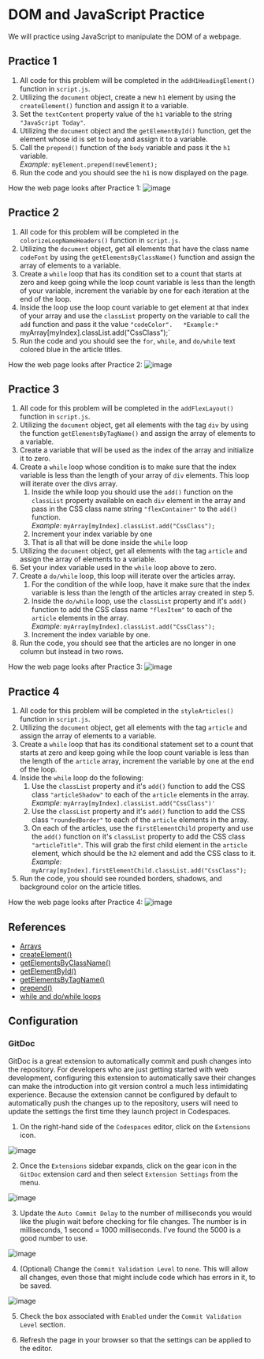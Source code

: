 # DOM and JavaScript Practice
We will practice using JavaScript to manipulate the DOM of a webpage.

## Practice 1
1. All code for this problem will be completed in the `addH1HeadingElement()` function in `script.js`.
2. Utilizing the `document` object, create a new `h1` element by using the `createElement()` function and assign it to a variable.
3. Set the `textContent` property value of the `h1` variable to the string `"JavaScript Today"`.
4. Utilizing the `document` object and the `getElementById()` function, get the element whose id is set to `body` and assign it to a variable.
5. Call the `prepend()` function of the `body` variable and pass it the `h1` variable.  
  *Example:* `myElement.prepend(newElement);`
6. Run the code and you should see the `h1` is now displayed on the page.

How the web page looks after Practice 1:
![image](.assets/image_2.png)

## Practice 2
1. All code for this problem will be completed in the `colorizeLoopNameHeaders()` function in `script.js`.
2. Utilizing the `document` object, get all elements that have the class name `codeFont` by using the `getElementsByClassName()` function and assign the array of elements to a variable.
3. Create a `while` loop that has its condition set to a count that starts at zero and keep going while the loop count variable is less than the length of your variable, increment the variable by one for each iteration at the end of the loop.
4. Inside the loop use the loop count variable to get element at that index of your array and use the `classList` property on the variable to call the `add` function and pass it the value `"codeColor".  
  *Example:* `myArray[myIndex].classList.add("CssClass");`
5. Run the code and you should see the `for`, `while`, and `do/while` text colored blue in the article titles.

How the web page looks after Practice 2:
![image](.assets/image_3.png)

## Practice 3
1. All code for this problem will be completed in the `addFlexLayout()` function in `script.js`.
2. Utilizing the `document` object, get all elements with the tag `div` by using the function `getElementsByTagName()` and assign the array of elements to a variable.
3. Create a variable that will be used as the index of the array and initialize it to zero.
4. Create a `while` loop whose condition is to make sure that the index variable is less than the length of your array of `div` elements.  This loop will iterate over the divs array.
   1. Inside the while loop you should use the `add()` function on the `classList` property available on each `div` element in the array and pass in the CSS class name string `"flexContainer"` to the `add()` function.  
    *Example:* `myArray[myIndex].classList.add("CssClass");`
   2. Increment your index variable by one
   3. That is all that will be done inside the `while` loop
5. Utilizing the `document` object, get all elements with the tag `article` and assign the array of elements to a variable.
6. Set your index variable used in the `while` loop above to zero.
7. Create a `do/while` loop, this loop will iterate over the articles array.
   1. For the condition of the while loop, have it make sure that the index variable is less than the length of the articles array created in step 5.
   2. Inside the `do/while` loop, use the `classList` property and it's `add()` function to add the CSS class name `"flexItem"` to each of the `article` elements in the array.  
    *Example:* `myArray[myIndex].classList.add("CssClass");`
   3. Increment the index variable by one.
8. Run the code, you should see that the articles are no longer in one column but instead in two rows.

How the web page looks after Practice 3:
![image](.assets/image_4.png)

## Practice 4
1. All code for this problem will be completed in the `styleArticles()` function in `script.js`.
2. Utilizing the `document` object, get all elements with the tag `article` and assign the array of elements to a variable.
3. Create a `while` loop that has its conditional statement set to a count that starts at zero and keep going while the loop count variable is less than the length of the `article` array, increment the variable by one at the end of the loop.
4. Inside the `while` loop do the following:
   1. Use the `classList` property and it's `add()` function to add the CSS class `"articleShadow"` to each of the `article` elements in the array. 
    *Example:* `myArray[myIndex].classList.add("CssClass")'`
   2. Use the `classList` property and it's `add()` function to add the CSS class `"roundedBorder"` to each of the `article` elements in the array.
   3. On each of the articles, use the `firstElementChild` property and use the `add()` function on it's `classList` property to add the CSS class `"articleTitle"`.  This will grab the first child element in the `article` element, which should be the `h2` element and add the CSS class to it.
    *Example:*  `myArray[myIndex].firstElementChild.classList.add("CssClass");`
5. Run the code, you should see rounded borders, shadows, and background color on the article titles.
   
How the web page looks after Practice 4:
![image](.assets/image_5.png)

## References
* [Arrays](https://www.w3schools.com/js/js_arrays.asp)
* [createElement()](https://developer.mozilla.org/en-US/docs/Web/API/Document/createElement)
* [getElementsByClassName()](https://www.w3schools.com/jsref/met_document_getelementsbyclassname.asp)
* [getElementById()](https://developer.mozilla.org/en-US/docs/Web/API/Document/getElementById)
* [getElementsByTagName()](https://www.w3schools.com/jsref/met_document_getelementsbytagname.asp)
* [prepend()](https://developer.mozilla.org/en-US/docs/Web/API/Element/prepend)
* [while and do/while loops](https://www.w3schools.com/js/js_loop_while.asp)

## Configuration

### GitDoc

GitDoc is a great extension to automatically commit and push changes into the repository. For developers who are just getting started with web development, configuring this extension to automatically save their changes can make the introduction into git version control a much less intimidating experience. Because the extension cannot be configured by default to automatically push the changes up to the repository, users will need to update the settings the first time they launch project in Codespaces.

1. On the right-hand side of the `Codespaces` editor, click on the `Extensions` icon.

![image](.assets/extensionIcon.jpg) 

2. Once the `Extensions` sidebar expands, click on the gear icon in the `GitDoc` extension card and then select `Extension Settings` from the menu.

![image](.assets/extensionSettingClick.jpg)

3. Update the `Auto Commit Delay` to the number of milliseconds you would like the plugin wait before checking for file changes. The number is in milliseconds, 1 second = 1000 milliseconds. I've found the 5000 is a good number to use.

![image](.assets/autoCommitDelay.jpg) 

4. (Optional) Change the `Commit Validation Level` to `none`. This will allow all changes, even those that might include code which has errors in it, to be saved.

![image](.assets/commitValidation.jpg) 

5. Check the box associated with `Enabled` under the `Commit Validation Level` section.

6. Refresh the page in your browser so that the settings can be applied to the editor.
